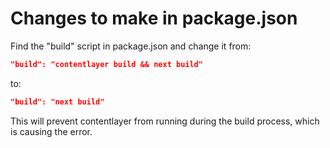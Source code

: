 # Changes to make in package.json

Find the "build" script in package.json and change it from:

```json
"build": "contentlayer build && next build"
```

to:

```json
"build": "next build"
```

This will prevent contentlayer from running during the build process, which is causing the error.
